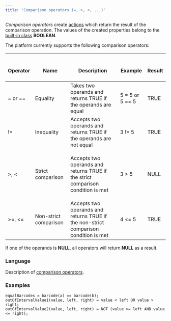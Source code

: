 ```yaml
---
title: 'Comparison operators (=, >, <, ...)'
---
```


*Comparison operators* create [actions](Properties.md) which return the result of the comparison operation. The values of the created properties belong to the [built-in class](Built-in_classes.md) **BOOLEAN**.

The platform currently supports the following comparison operators:

|<div><br/><div><br/>Operator<br/></div><br/></div>|<div><br/><div><br/>Name<br/></div><br/></div>|<div><br/><div><br/>Description<br/></div><br/></div>|<div><br/><div><br/>Example<br/></div><br/></div>|<div><br/><div><br/>Result<br/></div><br/></div>|
|---|---|---|---|---|
|= or ==|Equality|Takes two operands and returns TRUE if the operands are equal|5 = 5 or 5 == 5|TRUE|
|!=|Inequality|Accepts two operands and returns TRUE if the operands are not equal|3 != 5|TRUE|
|\>, <|Strict comparison|<p>Accepts two operands and returns TRUE if the strict comparison condition is met</p>|3 \> 5|NULL|
|\>=, <=|Non-strict comparison|Accepts two operands and returns TRUE if the non-strict comparison condition is met|4 <= 5|TRUE|

If one of the operands is **NULL**, all operators will return **NULL** as a result.

### Language

Description of [comparison operators](Comparison_operators.md).

### Examples


```lsf
equalBarcodes = barcode(a) == barcode(b);
outOfIntervalValue1(value, left, right) = value < left OR value > right;
outOfIntervalValue2(value, left, right) = NOT (value >= left AND value <= right);
```
